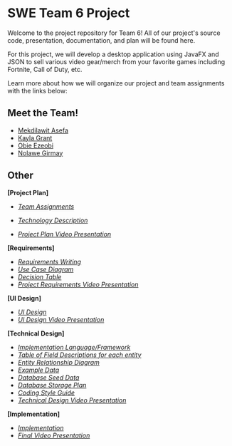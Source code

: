 # SWE Team 6 Project

Welcome to the project repository for Team 6! All of our project's source code, presentation, documentation, and plan will be found here. 

For this project, we will develop a desktop application using JavaFX and JSON to sell various video gear/merch from your favorite games including Fortnite, Call of Duty, etc.

Learn more about how we will organize our project and team assignments with the links below:

## Meet the Team!

* [Mekdilawit Asefa](https://github.com/masefa11/swe3313Project/blob/main/Project-Plan/Mekdilawit-Asefa-Resume.md)
* [Kayla Grant](https://github.com/masefa11/swe3313Project/blob/main/Project-Plan/Kayla-Grant-Resume.md)
* [Obie Ezeobi](https://github.com/masefa11/swe3313Project/blob/main/Project-Plan/Obie-Ezeobi-Resume.md)
* [Nolawe Girmay](https://github.com/masefa11/swe3313Project/blob/main/Project-Plan/Nolawe-Girmay-Resume.md)

## Other 

**[Project Plan]**

  - *[Team Assignments](Project-Plan/Team-Assignments.md)*
    
  - *[Technology Description](https://github.com/masefa11/swe3313Project/blob/main/Project-Plan/Technology-Description.md)*
    
  - *[Project Plan Video Presentation](Presentations/Project-Plan-Video.md)*

**[Requirements]**

  - *[Requirements Writing](https://github.com/masefa11/swe3313Project/blob/main/Requirements/Requirements-Writing.md)*
  - *[Use Case Diagram](https://github.com/masefa11/swe3313Project/blob/main/Requirements/Case-Diagram.md)*
  - *[Decision Table](https://github.com/masefa11/swe3313Project/blob/main/Requirements/Decision-Table.md)*
  - *[Project Requirements Video Presentation](Presentations/Requirments-Video.md)*

**[UI Design]**

  - [*UI Design*](https://marvelapp.com/prototype/a1jcg45)
  - *[UI Design Video Presentation](https://youtu.be/8PeQI3QkInE)*

**[Technical Design]**

  - *[Implementation Language/Framework](https://github.com/masefa11/swe3313Project/blob/main/Technical-Design/Implementation-Language-Frameworks.md)*
  - [*Table of Field Descriptions for each entity*](https://github.com/masefa11/swe3313Project/blob/main/Technical-Design/Table-of-Field-and-Entity-Description.md)
  - *[Entity Relationship Diagram](https://github.com/masefa11/swe3313Project/blob/main/Technical-Design/Entity-Relationship-Diagram.md)*
  - *[Example Data](https://github.com/masefa11/swe3313Project/blob/main/Technical-Design/Example-Data.md)*
  - *[Database Seed Data](https://github.com/masefa11/swe3313Project/blob/main/Technical-Design/Database-Seed-Data.md)*
  - *[Database Storage Plan](https://github.com/masefa11/swe3313Project/blob/main/Technical-Design/Data-Storage-Plan.md)*
  - *[Coding Style Guide](https://github.com/masefa11/swe3313Project/blob/main/Technical-Design/Coding-Style-Guide.md)*
  - *[Technical Design Video Presentation](https://youtu.be/dwMALMcV3jY)*

**[Implementation]**

- *[Implementation](https://github.com/masefa11/swe3313Project/blob/main/Implementation/NextGen.md)*
- [*Final Video Presentation*](https://youtu.be/3k3wiberK1A)

